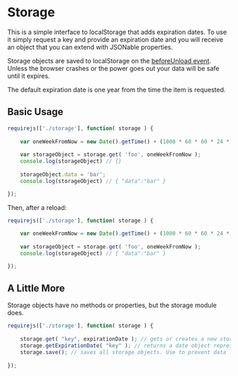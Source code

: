 # Storage

This is a simple interface to localStorage that adds expiration dates. To use it simply request a key and provide an expiration date and you will receive an object that you can extend with JSONable properties.

Storage objects are saved to localStorage on the [beforeUnload event](https://developer.mozilla.org/en-US/docs/DOM/window.onbeforeunload). Unless the browser crashes or the power goes out your data will be safe until it expires.

The default expiration date is one year from the time the item is requested.

## Basic Usage

```javascript
requirejs(['./storage'], function( storage ) {
	
	var oneWeekFromNow = new Date().getTime() + (1000 * 60 * 60 * 24 * 7);
	
	var storageObject = storage.get( 'foo', oneWeekFromNow );
	console.log(storageObject) // {}
	
	storageObject.data = 'bar';
	console.log(storageObject) // { "data":"bar" }

});
```

Then, after a reload:

```javascript
requirejs(['./storage'], function( storage ) {
	
	var oneWeekFromNow = new Date().getTime() + (1000 * 60 * 60 * 24 * 7);
	
	var storageObject = storage.get( 'foo', oneWeekFromNow );
	console.log(storageObject) // { "data":"bar" }

});
```

## A Little More

Storage objects have no methods or properties, but the storage module does.

```javascript
requirejs(['./storage'], function( storage ) {
	
	storage.get( "key", expirationDate ); // gets or creates a new storage object
	storage.getExpirationDate( "key" ); // returns a date object representing the expiration date of the key.
	storage.save(); // saves all storage objects. Use to prevent data loss if you have a long running app.
	
});
```
